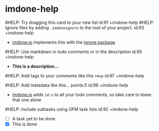 imdone-help
====
#HELP: Try dragging this card to your new list id:91 +imdone-help
#HELP: Ignore files by adding `.imdoneignore` to the root of your project. id:93 +imdone-help
- [imdone.io](https://imdone.io) implements this with the [ignore package](https://www.npmjs.com/package/ignore)

#HELP: Use markdown in todo comments or in the description id:95 +imdone-help
- **This is a description...**

#HELP: Add tags to your comments like this `+mvp` id:97 +imdone-help

#HELP: Add metadata like this... points:5 id:96 +imdone-help
- [imdone.io](https://imdone.io) adds `id:n` to all your todo comments, so take care to leave that one alone

#HELP: Include subtasks using GFM task lists id:92 +imdone-help
- [ ] A task yet to be done
- [x] This is done
